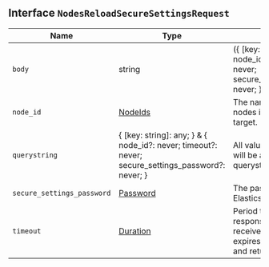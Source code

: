 ## Interface `NodesReloadSecureSettingsRequest`

| Name | Type | Description |
| - | - | - |
| `body` | string | ({ [key: string]: any; } & { node_id?: never; timeout?: never; secure_settings_password?: never; }) | All values in `body` will be added to the request body. |
| `node_id` | [NodeIds](./NodeIds.md) | The names of particular nodes in the cluster to target. |
| `querystring` | { [key: string]: any; } & { node_id?: never; timeout?: never; secure_settings_password?: never; } | All values in `querystring` will be added to the request querystring. |
| `secure_settings_password` | [Password](./Password.md) | The password for the Elasticsearch keystore. |
| `timeout` | [Duration](./Duration.md) | Period to wait for a response. If no response is received before the timeout expires, the request fails and returns an error. |
